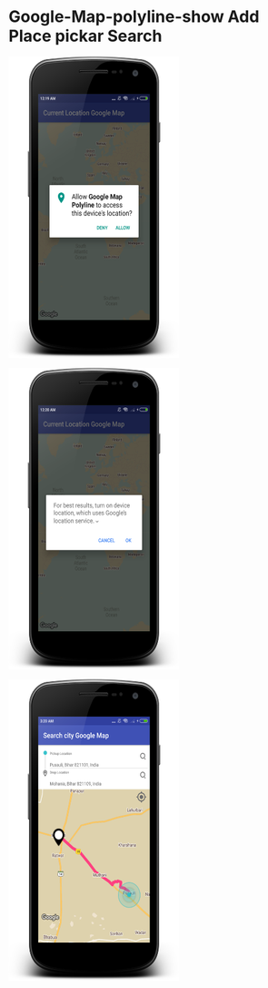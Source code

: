 # Google-Map-polyline-show Add Place pickar Search

  <img src="https://raw.githubusercontent.com/kotlinkarun/Google-Map-polyline-show/master/art/pic1.png"
 data-canonical-src="#" width="300" height="530" />

 <img src="https://raw.githubusercontent.com/kotlinkarun/Google-Map-polyline-show/master/art/pic2.png"
 data-canonical-src="#" width="300" height="530" />
 
 
 <img src="https://raw.githubusercontent.com/kotlinkarun/Google-Map-polyline-show/master/art/pic3.png"
 data-canonical-src="#" width="300" height="530" />
